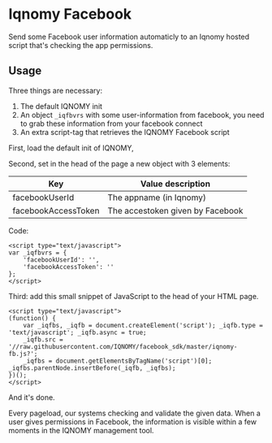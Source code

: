 # Iqnomy Facebook
Send some Facebook user information automaticly to an Iqnomy hosted script that's checking the app permissions.

## Usage
Three things are necessary:

1. The default IQNOMY init
2. An object `_iqfbvrs` with some user-information from facebook, you need to grab these information from your facebook connect
3. An extra script-tag that retrieves the IQNOMY Facebook script

First, load the default init of IQNOMY, <link>

Second, set in the head of the page a new object with 3 elements:

| Key                    | Value description                |
|------------------------|----------------------------------|
| facebookUserId         | The appname (in Iqnomy)          |
| facebookAccessToken    | The accestoken given by Facebook |

Code:

	<script type="text/javascript">
	var _iqfbvrs = {
		'facebookUserId': '',
		'facebookAccessToken': ''
	};
	</script>

Third: add this small snippet of JavaScript to the head of your HTML page.

	<script type="text/javascript">
	(function() {
		var _iqfbs, _iqfb = document.createElement('script'); _iqfb.type = 'text/javascript'; _iqfb.async = true;
		_iqfb.src = '//raw.githubusercontent.com/IQNOMY/facebook_sdk/master/iqnomy-fb.js?';
		_iqfbs = document.getElementsByTagName('script')[0]; _iqfbs.parentNode.insertBefore(_iqfb, _iqfbs);
	})();
	</script>

And it's done.

Every pageload, our systems checking and validate the given data.
When a user gives permissions in Facebook, the information is visible within a few moments in the IQNOMY management tool.
